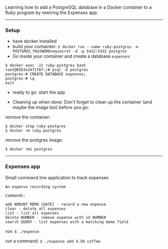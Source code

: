 Learning how to add a PostgreSQL database in a Docker container to a
Ruby program by rewiring the Expenses app.
***
### Setup

- have docker installed
- build your containter:
  `$ docker run --name ruby-postgres -e POSTGRES_PASSWORD=mysecret -d -p 5432:5432 postgres`
- Go inside your container and create a database `expenses`:
```
$ docker exec -it ruby-postgres bash
root@05b3a3471f6f:/# psql -U postgres
postgres-# CREATE DATABASE expenses;
postgres-# \q
exit
```
- ready to go: start the app

- Cleaning up when done:
Don't forget to clean up the container (and maybe the image too) before you go:

remove the container:
```
$ docker stop ruby-postgres
$ docker rm ruby-postgres
```
remove the postgres image:
```
$ docker rmi postgres
```
***
### Expenses app

Small command line application to track expenses

    An expense recording system

    Commands:

    add AMOUNT MEMO [DATE] - record a new expense
    clear - delete all expenses
    list - list all expenses
    delete NUMBER - remove expense with id NUMBER
    search QUERY - list expenses with a matching memo field


run: `$ ./expense`

run a command: `$ ./expense add 4.50 coffee`




